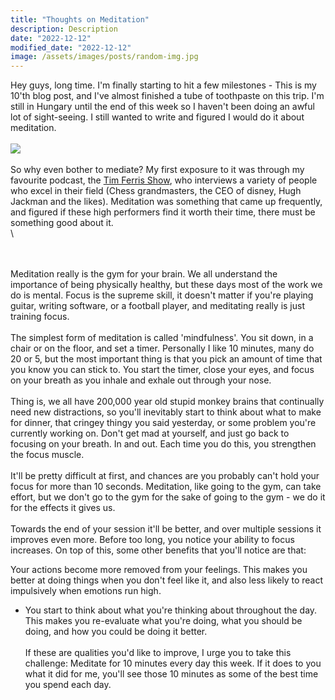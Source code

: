 ```yaml
---
title: "Thoughts on Meditation"
description: Description
date: "2022-12-12"
modified_date: "2022-12-12"
image: /assets/images/posts/random-img.jpg
---
```

Hey guys, long time. I'm finally starting to hit a few milestones - This is my 10'th blog post, and I've almost finished a tube of toothpaste on this trip. I'm still in Hungary until the end of this week so I haven't been doing an awful lot of sight-seeing. I still wanted to write and figured I would do it about meditation. 
\
\
![](/assets/images/posts/post-06/wall3.jpg)
\
\
So why even bother to mediate? My first exposure to it was through my favourite podcast, the [Tim Ferris Show](https://tim.blog/podcast/), who interviews a variety of people who excel in their field (Chess grandmasters, the CEO of disney, Hugh Jackman and the likes). Meditation was something that came up frequently, and figured if these high performers find it worth their time, there must be something good about it.
\
\

\
\
Meditation really is the gym for your brain. We all understand the importance of being physically healthy, but these days most of the work we do is mental. Focus is the supreme skill, it doesn't matter if you're playing guitar, writing software, or a football player, and meditating really is just training focus. 
\
\
The simplest form of meditation is called 'mindfulness'. You sit down, in a chair or on the floor, and set a timer. Personally I like 10 minutes, many do 20 or 5, but the most important thing is that you pick an amount of time that you know you can stick to. You start the timer, close your eyes, and focus on your breath as you inhale and exhale out through your nose. 
\
\
Thing is, we all have 200,000 year old stupid monkey brains that continually need new distractions, so you'll inevitably start to think about what to make for dinner, that cringey thingy you said yesterday, or some problem you're currently working on. Don't get mad at yourself, and just go back to focusing on your breath. In and out. Each time you do this, you strengthen the focus muscle.
\
\
It'll be pretty difficult at first, and chances are you probably can't hold your focus for more than 10 seconds. Meditation, like going to the gym, can take effort, but we don't go to the gym for the sake of going to the gym - we do it for the effects it gives us.
\
\
Towards the end of your session it'll be better, and over multiple sessions it improves even more. Before too long, you notice your ability to focus increases. On top of this, some other benefits that you'll notice are that: 

Your actions become more removed from your feelings. This makes you better at doing things when you don't feel like it, and also less likely to react impulsively when emotions run high.

* You start to think about what you're thinking about throughout the day. This makes you re-evaluate what you're doing, what you should be doing, and how you could be doing it better. 
\
\
If these are qualities you'd like to improve, I urge you to take this challenge: Meditate for 10 minutes every day this week. If it does to you what it did for me, you'll see those 10 minutes as some of the best time you spend each day.